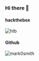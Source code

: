 ### Hi there 👋

<!--
**mark0smith/mark0smith** is a ✨ _special_ ✨ repository because its `README.md` (this file) appears on your GitHub profile.

Here are some ideas to get you started:

- 🔭 I’m currently working on ...
- 🌱 I’m currently learning ...
- 👯 I’m looking to collaborate on ...
- 🤔 I’m looking for help with ...
- 💬 Ask me about ...
- 📫 How to reach me: ...
- 😄 Pronouns: ...
- ⚡ Fun fact: ...
-->

#### hackthebox
![htb](https://www.hackthebox.com/badge/image/500865)

#### Github
![mark0smith](https://github-readme-stats.vercel.app/api?username=mark0smith)
